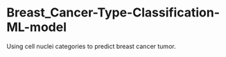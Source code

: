 # Breast_Cancer-Type-Classification-ML-model
Using cell nuclei categories to predict breast cancer tumor.
